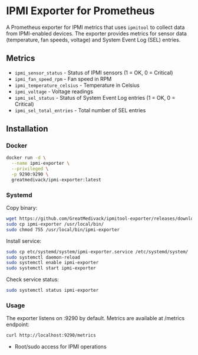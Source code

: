 # IPMI Exporter for Prometheus

A Prometheus exporter for IPMI metrics that uses `ipmitool` to collect data from IPMI-enabled devices. The exporter provides metrics for sensor data (temperature, fan speeds, voltage) and System Event Log (SEL) entries.

## Metrics

- `ipmi_sensor_status` - Status of IPMI sensors (1 = OK, 0 = Critical)
- `ipmi_fan_speed_rpm` - Fan speed in RPM
- `ipmi_temperature_celsius` - Temperature in Celsius
- `ipmi_voltage` - Voltage readings
- `ipmi_sel_status` - Status of System Event Log entries (1 = OK, 0 = Critical)
- `ipmi_sel_total_entries` - Total number of SEL entries

## Installation

### Docker

```bash
docker run -d \
  --name ipmi-exporter \
  --privileged \
  -p 9290:9290 \
  greatmedivack/ipmi-exporter:latest
```

### Systemd 

Copy binary:
```bash
wget https://github.com/GreatMedivack/ipmitool-exporter/releases/download/v1.0.0/ipmi-exporter-linux-amd64 -o ipmitool-exporter 
sudo cp ipmi-exporter /usr/local/bin/
sudo chmod 755 /usr/local/bin/ipmi-exporter
```
Install service:
```bash
sudo cp etc/systemd/system/ipmi-exporter.service /etc/systemd/system/
sudo systemctl daemon-reload
sudo systemctl enable ipmi-exporter
sudo systemctl start ipmi-exporter
```
Check service status:
```bash
sudo systemctl status ipmi-exporter
```

### Usage

The exporter listens on :9290 by default. Metrics are available at /metrics endpoint:
```bash
curl http://localhost:9290/metrics
```
- Root/sudo access for IPMI operations
